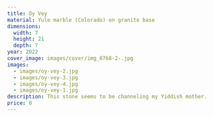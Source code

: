 ```yaml
---
title: Oy Vey
material: Yule marble (Colorado) on granite base
dimensions:
  width: 7
  height: 21
  depth: 7
year: 2022
cover_image: images/cover/img_0768-2-.jpg
images:
  - images/oy-vey-2.jpg
  - images/oy-vey-3.jpg
  - images/oy-vey-4.jpg
  - images/oy-vey-1.jpg
description: This stone seems to be channeling my Yiddish mother.
price: 0
---
```

